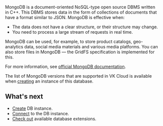 MongoDB is a document-oriented NoSQL-type open source DBMS written in C++. This DBMS stores data in the form of collections of documents that have a format similar to JSON. MongoDB is effective when:

- The data does not have a clear structure, or their structure may change.
- You need to process a large stream of requests in real time.

MongoDB can be used, for example, to store product catalogs, geo-analytics data, social media materials and various media platforms. You can also store files in MongoDB — the GridFS specification is implemented for this.

For more information, see [official MongoDB documentation](https://docs.mongodb.com/).

The list of MongoDB versions that are supported in VK Cloud is available when [creating](../../../service-management/create/) an instance of this database.

## What's next

- [Create](../../../service-management/create/) DB instance.
- [Connect](../../../connect/) to the DB instance.
- [Check out](../../extensions/) available database extensions.
